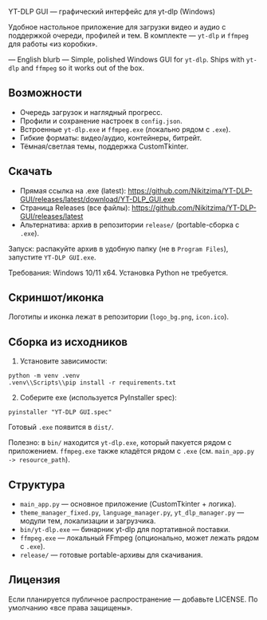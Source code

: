 YT-DLP GUI — графический интерфейс для yt-dlp (Windows)

Удобное настольное приложение для загрузки видео и аудио с поддержкой очереди, профилей и тем. В комплекте — `yt-dlp` и `ffmpeg` для работы «из коробки».

— English blurb —
Simple, polished Windows GUI for `yt-dlp`. Ships with `yt-dlp` and `ffmpeg` so it works out of the box.

## Возможности
- Очередь загрузок и наглядный прогресс.
- Профили и сохранение настроек в `config.json`.
- Встроенные `yt-dlp.exe` и `ffmpeg.exe` (локально рядом с `.exe`).
- Гибкие форматы: видео/аудио, контейнеры, битрейт.
- Тёмная/светлая темы, поддержка CustomTkinter.

## Скачать
- Прямая ссылка на .exe (latest): https://github.com/Nikitzima/YT-DLP-GUI/releases/latest/download/YT-DLP_GUI.exe
- Страница Releases (все файлы): https://github.com/Nikitzima/YT-DLP-GUI/releases/latest
- Альтернатива: архив в репозитории `release/` (portable-сборка с `.exe`).

Запуск: распакуйте архив в удобную папку (не в `Program Files`), запустите `YT-DLP GUI.exe`.

Требования: Windows 10/11 x64. Установка Python не требуется.

## Скриншот/иконка
Логотипы и иконка лежат в репозитории (`logo_bg.png`, `icon.ico`).

## Сборка из исходников
1) Установите зависимости:
```
python -m venv .venv
.venv\\Scripts\\pip install -r requirements.txt
```
2) Соберите exe (используется PyInstaller spec):
```
pyinstaller "YT-DLP GUI.spec"
```
Готовый `.exe` появится в `dist/`.

Полезно: в `bin/` находится `yt-dlp.exe`, который пакуется рядом с приложением. `ffmpeg.exe` также кладётся рядом с `.exe` (см. `main_app.py -> resource_path`).

## Структура
- `main_app.py` — основное приложение (CustomTkinter + логика).
- `theme_manager_fixed.py`, `language_manager.py`, `yt_dlp_manager.py` — модули тем, локализации и загрузчика.
- `bin/yt-dlp.exe` — бинарник yt-dlp для портативной поставки.
- `ffmpeg.exe` — локальный FFmpeg (опционально, может лежать рядом с `.exe`).
- `release/` — готовые portable-архивы для скачивания.

## Лицензия
Если планируется публичное распространение — добавьте LICENSE. По умолчанию «все права защищены».
